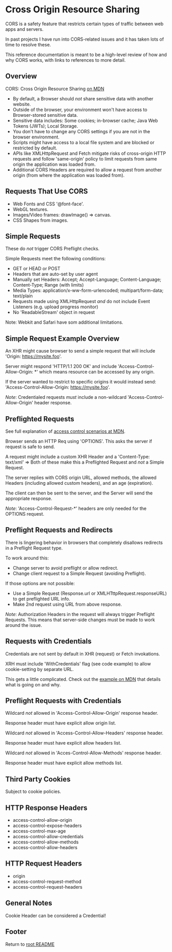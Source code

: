# Cross Origin Resource Sharing

CORS is a safety feature that restricts certain types of traffic between web apps and servers.

In past projects I have run into CORS-related issues and it has taken lots of time to resolve these.

This reference documentation is meant to be a high-level review of how and why CORS works, with links to references to more detail.

## Overview

CORS: Cross Origin Resource Sharing [on MDN](https://developer.mozilla.org/en-US/docs/Web/HTTP/CORS)

- By default, a Browser should *not* share sensitive data with another website.
- Outside of the browser, your environment won't have access to Browser-stored sensitive data.
- Sensitive data includes: Some cookies; in-browser cache; Java Web Tokens (JWTs); Local Storage.
- You don't have to change any CORS settings if you are not in the browser environment.
- Scripts might have access to a local file system and are blocked or restricted by default.
- APIs like XMLHttpRequest and Fetch mitigate risks of cross-origin HTTP requests and follow 'same-origin' policy to limit requests from same origin the application was loaded from.
- Additional CORS Headers are required to allow a request from another origin (from where the application was loaded from).

## Requests That Use CORS

- Web Fonts and CSS '@font-face'.
- WebGL textures.
- Images/Video frames: drawImage() => canvas.
- CSS Shapes from images.

## Simple Requests

These do *not* trigger CORS Preflight checks.

Simple Requests meet the following conditions:

- GET or HEAD or POST
- Headers that are auto-set by user agent
- Manually set Headers: Accept; Accept-Language; Content-Language; Content-Type; Range (with limits)
- Media Types: application/x-ww-form-urlencoded; multipart/form-data; text/plain
- Requests made using XMLHttpRequest *and* do not include Event Listeners (e.g. upload progress monitor)
- No 'ReadableStream' object in request

Note: Webkit and Safari have som additional limitations.

## Simple Request Example Overview

An XHR might cause browser to send a simple request that will include 'Origin: https://mysite.foo'.

Server might respond 'HTTP/1.1 200 OK' and include 'Access-Control-Allow-Origin: *' which means resource can be accessed by any origin.

If the server wanted to restrict to specific origins it would instead send: 'Access-Control-Allow-Origin: https://mysite.foo'.

*Note*: Credentialed requests *must* include a non-wildcard 'Access-Control-Allow-Origin' header response.

## Preflighted Requests

See full explanation of [access control scenarios at MDN](https://developer.mozilla.org/en-US/docs/Web/HTTP/CORS#examples_of_access_control_scenarios).

Browser sends an HTTP Req using 'OPTIONS'. This asks the server if request is safe to send.

A request might include a custom XHR Header and a 'Content-Type: text/xml' => Both of these make this a Preflighted Request and *not* a Simple Request.

The server replies with CORS origin URL, allowed methods, the allowed Headers (including allowed custom headers), and an age (expiration).

The client can then be sent to the server, and the Server will send the appropriate response.

*Note*: 'Access-Control-Request-*' headers are only needed for the OPTIONS request.

## Preflight Requests and Redirects

There is lingering behavior in browsers that completely disallows redirects in a Preflight Request type.

To work around this:

- Change server to avoid preflight or allow redirect.
- Change client request to a Simple Request (avoiding Preflight).

If those options are not possible:

- Use a Simple Request (Response.url or XMLHTttpRequest.responseURL) to get preflighted URL info.
- Make 2nd request using URL from above response.

*Note*: Authorization Headers in the request will always trigger Preflight Requests. This means that server-side changes must be made to work around the issue.

## Requests with Credentials

Credentials are not sent by default in XHR (request) or Fetch invokations.

XRH must include 'WithCredentials' flag (see code example) to allow cookie-setting by separate URL.

This gets a little complicated. Check out the [example on MDN](https://developer.mozilla.org/en-US/docs/Web/HTTP/CORS#requests_with_credentials) that details what is going on and why.

## Preflight Requests with Credentials

Wildcard *not* allowed in 'Access-Control-Allow-Origin' response header.

Response header must have explicit allow origin list.

Wildcard *not* allowed in 'Access-Control-Allow-Headers' response header.

Response header must have explicit allow headers list.

Wildcard *not* allowed in 'Acces-Control-Allow-Methods' response header.

Response header must have explicit allow methods list.

## Third Party Cookies

Subject to cookie policies.

## HTTP Response Headers

- access-control-allow-origin
- access-control-expose-headers
- access-control-max-age
- access-control-allow-credentials
- access-control-allow-methods
- access-control-allow-headers

## HTTP Request Headers

- origin
- access-control-request-method
- access-control-request-headers

## General Notes

Cookie Header can be considered a Credential!

## Footer

Return to [root README](../README.html)
